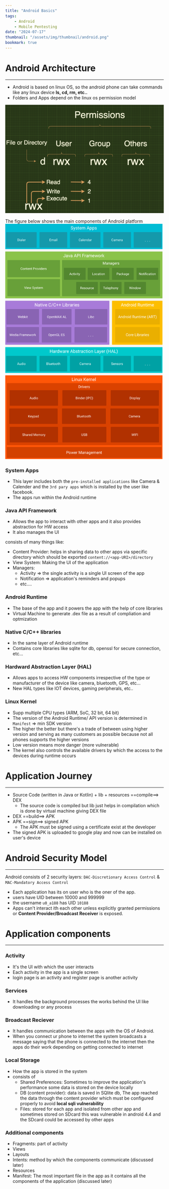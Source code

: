 ```yaml
---
title: "Android Basics"
tags:
    - Android
    - Mobile Pentesting
date: "2024-07-17"
thumbnail: "/assets/img/thumbnail/android.png"
bookmark: true
---
```


# Android Architecture
---

- Android is based on linux OS, so the android phone can take commands like any linux device **ls, cd, rm, etc..**
- Folders and Apps depend on the linux os permission model
<img src="/assets/img/android/capture.png" alt="permissions">

The figure below shows the main components of Android platform
<img src="/assets/img/android/capture2.png" alt="architecture">

### System Apps
- This layer includes both the `pre-installed applications` like Camera & Calender and the `3rd pary apps` which is installed by the user like facebook.
- The apps run within the Android runtime

### Java API Framework
- Allows the app to interact with other apps and it also provides abstraction for HW access
- It also manages the UI

consists of many things like:
- Content Provider: helps in sharing data to other apps via specific directory which should be exported `content://<app-URI>/directory`
- View System: Making the UI of the application
- Managers:
    - Activity => the single activity is a single UI screen of the app
    - Notification => application's reminders and popups
    - etc....

### Android Runtime
- The base of the app and it powers the app with the help of core libraries
- Virtual Machine to generate .dex file as a result of compliation and optmization

### Native C/C++ libraries
- In the same layer of Android runtime
- Contains core libraries like sqlite for db, openssl for secure connection, etc...

### Hardward Abstraction Layer (HAL)
- Allows apps to access HW components irrespective of the type or manufacturer of the device like camera, bluetooth, GPS, etc...
- New HAL types like IOT devices, gaming peripherals, etc..

### Linux Kernel
- Supp multiple CPU types (ARM, SoC, 32 bit, 64 bit)
- The version of the Android Runtime/ API version is determined in `Manifest` => min SDK version
- The higher the better but there's a trade of between using higher version and serving as many customers as possible because not all phones supports the higher versions
- Low version means more danger (more vulnerable)
- The kernel also controls the available drivers by which the access to the devices during runtime occurs


# Application Journey
---
- Source Code (written in Java or Kotlin) + lib + resources  ==compile==> DEX
    - The source code is compiled but lib just helps in compilation which is done by virtual machine giving DEX file
- DEX ==build==> APK
- APK ==sign==> signed APK
    - The APK must be signed using a certificate exist at the developer
- The signed APK is uploaded to google play and now can be installed on user's device


# Android Security Model
---
Android consists of 2 security layers: `DAC-Discretionary Access Control` & `MAC-Mandatory Access Control`


- Each application has its on user who is the oner of the app.
- users have UID between 10000 and 999999
- the username `u0_a188` has UID `10188`
- Apps can't interact ith each other unless explicitly granted permissions or **Content Provider/Broadcast Receiver** is exposed.


# Application components
---

### Activity
- It's the UI with which the user interacts
- Each activity in the app is a single screen
- login page is an activity and register page is another activity

### Services
- It handles the background processes the works behind the UI like downloading or any process

### Broadcast Reciever
- It handles communication between the apps with the OS of Android.
- When you connect ur phone to internet the system broadcasts a message saying that the phone is connected to the internet then the apps do their work depending on getting connected to internet

### Local Storage
- How the app is stored in the system
- consists of
    - Shared Preferences: Sometimes to improve the application's performance some data is stored on the device locally
    - DB (content provider): data is saved in SQlite db, The app reached the data through the content provider which must be configured properly to avoid **local sqli vulnerability**
    - Files: stored for each app and isolated from other app and sometimes stored on SDcard this was vulnerable in android 4.4 and the SDcard could be accessed by other apps

### Additional components
- Fragments: part of activity
- Views
- Layouts
- Intents: method by which the components communicate (discussed later)
- Resources
- Manifest: The most important file in the app as it contains all the components of the application (discussed later)